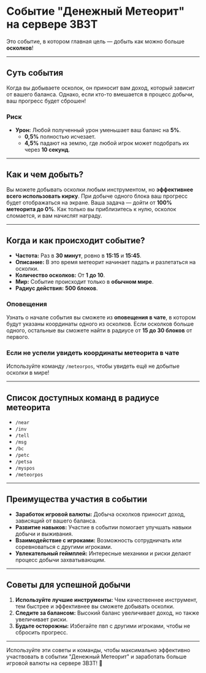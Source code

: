 # Событие "Денежный Метеорит" на сервере 3B3T

Это событие, в котором главная цель — добыть как можно больше **осколков**!

---

## Суть события

Когда вы добываете осколок, он приносит вам доход, который зависит от вашего баланса. Однако, если кто-то вмешается в процесс добычи, ваш прогресс будет сброшен!

### Риск

- **Урон:** Любой полученный урон уменьшает ваш баланс на **5%**.
  - **0,5%** полностью исчезает.
  - **4,5%** падают на землю, где любой игрок может подобрать их через **10 секунд**.

---

## Как и чем добыть?

Вы можете добывать осколки любым инструментом, но **эффективнее всего использовать кирку**. При добыче одного блока ваш прогресс будет отображаться на экране. Ваша задача — дойти от **100% метеорита до 0%**. Как только вы приблизитесь к нулю, осколок сломается, и вам начислят награду.

---

## Когда и как происходит событие?

- **Частота:** Раз в **30 минут**, ровно в **15:15** и **15:45**.
- **Описание:** В это время метеорит начинает падать и разлетаться на осколки.
- **Количество осколков:** От **1 до 10**.
- **Мир:** Событие происходит только в **обычном мире**.
- **Радиус действия:** **500 блоков**.

### Оповещения

Узнать о начале события вы сможете из **оповещения в чате**, в котором будут указаны координаты одного из осколков. Если осколков больше одного, остальные вы сможете найти в радиусе от **15 до 30 блоков** от первого.

### Если не успели увидеть координаты метеорита в чате

Используйте команду `/meteorpos`, чтобы увидеть ещё не добытые осколки в мире!

---

## Список доступных команд в радиусе метеорита

- `/near`
- `/inv`
- `/tell`
- `/msg`
- `/bc`
- `/petc`
- `/petsa`
- `/myspos`
- `/meteorpos`

---

## Преимущества участия в событии

- **Заработок игровой валюты:** Добыча осколков приносит доход, зависящий от вашего баланса.
- **Развитие навыков:** Участие в событии помогает улучшать навыки добычи и выживания.
- **Взаимодействие с игроками:** Возможность сотрудничать или соревноваться с другими игроками.
- **Увлекательный геймплей:** Интересные механики и риски делают процесс добычи захватывающим.

---

## Советы для успешной добычи

1. **Используйте лучшие инструменты:** Чем качественнее инструмент, тем быстрее и эффективнее вы сможете добывать осколки.
2. **Следите за балансом:** Высокий баланс увеличивает доход, но также увеличивает риски.
3. **Будьте осторожны:** Избегайте пвп с другими игроками, чтобы не сбросить прогресс.

---

Используйте эти советы и команды, чтобы максимально эффективно участвовать в событии "Денежный Метеорит" и заработать больше игровой валюты на сервере 3B3T! 🌠
